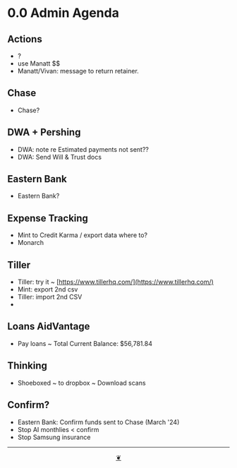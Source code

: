 # 0.0 Admin Agenda

## Actions

* ?
* use Manatt $$
* Manatt/Vivan: message to return retainer.

## Chase

* Chase?

## DWA + Pershing

* DWA: note re Estimated payments not sent??
* DWA: Send Will & Trust docs

## Eastern Bank

* Eastern Bank?

## Expense Tracking

* Mint to Credit Karma / export data where to?
* Monarch

## Tiller

* Tiller: try it ~ [https://www.tillerhq.com/](https://www.tillerhq.com/)
* Mint: export 2nd csv
* Tiller: import 2nd CSV
*   

## Loans AidVantage

* Pay loans ~ Total Current Balance: $56,781.84

## Thinking

* Shoeboxed ~ to dropbox ~ Download scans

## Confirm?

* Eastern Bank: Confirm funds sent to Chase (March '24)
* Stop AI monthlies < confirm
* Stop Samsung insurance

***

<center title="Hello! Click me to go up to the top"><a class="aDingbat" href="javascript:window.scrollTo(0,0);">❦</a></center>